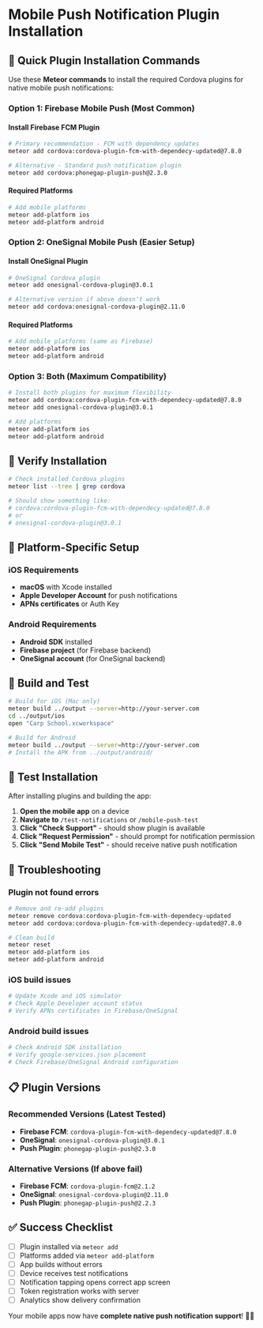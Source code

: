 # Mobile Push Notification Plugin Installation

## 🚀 Quick Plugin Installation Commands

Use these **Meteor commands** to install the required Cordova plugins for native mobile push notifications:

### Option 1: Firebase Mobile Push (Most Common)

#### Install Firebase FCM Plugin
```bash
# Primary recommendation - FCM with dependency updates
meteor add cordova:cordova-plugin-fcm-with-dependecy-updated@7.8.0

# Alternative - Standard push notification plugin
meteor add cordova:phonegap-plugin-push@2.3.0
```

#### Required Platforms
```bash
# Add mobile platforms
meteor add-platform ios
meteor add-platform android
```

### Option 2: OneSignal Mobile Push (Easier Setup)

#### Install OneSignal Plugin
```bash
# OneSignal Cordova plugin
meteor add onesignal-cordova-plugin@3.0.1

# Alternative version if above doesn't work
meteor add cordova:onesignal-cordova-plugin@2.11.0
```

#### Required Platforms
```bash
# Add mobile platforms (same as Firebase)
meteor add-platform ios
meteor add-platform android
```

### Option 3: Both (Maximum Compatibility)

```bash
# Install both plugins for maximum flexibility
meteor add cordova:cordova-plugin-fcm-with-dependecy-updated@7.8.0
meteor add onesignal-cordova-plugin@3.0.1

# Add platforms
meteor add-platform ios
meteor add-platform android
```

## 🔧 Verify Installation

```bash
# Check installed Cordova plugins
meteor list --tree | grep cordova

# Should show something like:
# cordova:cordova-plugin-fcm-with-dependecy-updated@7.8.0
# or
# onesignal-cordova-plugin@3.0.1
```

## 📱 Platform-Specific Setup

### iOS Requirements
- **macOS** with Xcode installed
- **Apple Developer Account** for push notifications
- **APNs certificates** or Auth Key

### Android Requirements
- **Android SDK** installed
- **Firebase project** (for Firebase backend)
- **OneSignal account** (for OneSignal backend)

## 🚀 Build and Test

```bash
# Build for iOS (Mac only)
meteor build ../output --server=http://your-server.com
cd ../output/ios
open "Carp School.xcworkspace"

# Build for Android
meteor build ../output --server=http://your-server.com
# Install the APK from ../output/android/
```

## 🧪 Test Installation

After installing plugins and building the app:

1. **Open the mobile app** on a device
2. **Navigate to** `/test-notifications` or `/mobile-push-test`
3. **Click "Check Support"** - should show plugin is available
4. **Click "Request Permission"** - should prompt for notification permission
5. **Click "Send Mobile Test"** - should receive native push notification

## 🐛 Troubleshooting

### Plugin not found errors
```bash
# Remove and re-add plugins
meteor remove cordova:cordova-plugin-fcm-with-dependecy-updated
meteor add cordova:cordova-plugin-fcm-with-dependecy-updated@7.8.0

# Clean build
meteor reset
meteor add-platform ios
meteor add-platform android
```

### iOS build issues
```bash
# Update Xcode and iOS simulator
# Check Apple Developer account status
# Verify APNs certificates in Firebase/OneSignal
```

### Android build issues
```bash
# Check Android SDK installation
# Verify google-services.json placement
# Check Firebase/OneSignal Android configuration
```

## 📋 Plugin Versions

### Recommended Versions (Latest Tested)
- **Firebase FCM**: `cordova-plugin-fcm-with-dependecy-updated@7.8.0`
- **OneSignal**: `onesignal-cordova-plugin@3.0.1`
- **Push Plugin**: `phonegap-plugin-push@2.3.0`

### Alternative Versions (If above fail)
- **Firebase FCM**: `cordova-plugin-fcm@2.1.2`
- **OneSignal**: `onesignal-cordova-plugin@2.11.0`
- **Push Plugin**: `phonegap-plugin-push@2.2.3`

## ✅ Success Checklist

- [ ] Plugin installed via `meteor add`
- [ ] Platforms added via `meteor add-platform`
- [ ] App builds without errors
- [ ] Device receives test notifications
- [ ] Notification tapping opens correct app screen
- [ ] Token registration works with server
- [ ] Analytics show delivery confirmation

Your mobile apps now have **complete native push notification support**! 🎉📱

